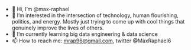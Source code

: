 - 👋 Hi, I’m @max-raphael
- 👀 I’m interested in the intersection of technology, human flourishing, politics, and energy. Mostly just trying to come up with cool
things that genuinely improve the lives of others.
- 🌱 I’m currently learning big data engineering & data science 
- 📫 How to reach me: mrap96@gmail.com, twitter @MaxRaphael6

<!---
max-raphael/max-raphael is a ✨ special ✨ repository because its `README.md` (this file) appears on your GitHub profile.
You can click the Preview link to take a look at your changes.
--->
